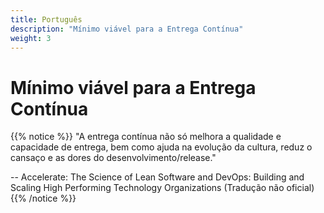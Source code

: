 ```yaml
---
title: Português
description: "Mínimo viável para a Entrega Contínua"
weight: 3
---
```


# Mínimo viável para a Entrega Contínua

{{% notice %}}
"A entrega contínua não só melhora a qualidade e capacidade de entrega, bem como ajuda na evolução da cultura, reduz o cansaço e as dores do desenvolvimento/release."

-- Accelerate: The Science of Lean Software and DevOps: Building and Scaling High Performing Technology Organizations (Tradução não oficial)
{{% /notice %}}